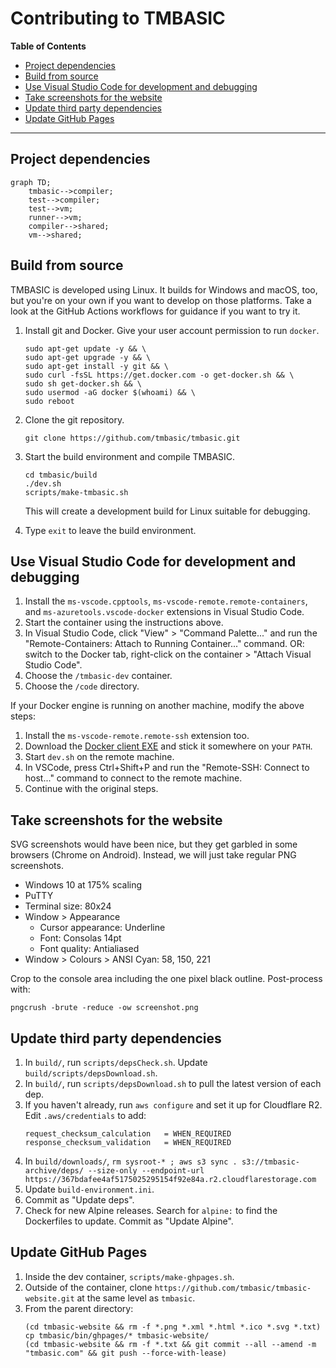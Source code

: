 # Contributing to TMBASIC

<!-- update the table of contents with: doctoc --github CONTRIBUTING.md -->
<!-- START doctoc generated TOC please keep comment here to allow auto update -->
<!-- DON'T EDIT THIS SECTION, INSTEAD RE-RUN doctoc TO UPDATE -->
**Table of Contents**

- [Project dependencies](#project-dependencies)
- [Build from source](#build-from-source)
- [Use Visual Studio Code for development and debugging](#use-visual-studio-code-for-development-and-debugging)
- [Take screenshots for the website](#take-screenshots-for-the-website)
- [Update third party dependencies](#update-third-party-dependencies)
- [Update GitHub Pages](#update-github-pages)

<!-- END doctoc generated TOC please keep comment here to allow auto update -->

___

## Project dependencies

```mermaid
graph TD;
    tmbasic-->compiler;
    test-->compiler;
    test-->vm;
    runner-->vm;
    compiler-->shared;
    vm-->shared;
```

## Build from source
TMBASIC is developed using Linux.
It builds for Windows and macOS, too, but you're on your own if you want to develop on those platforms.
Take a look at the GitHub Actions workflows for guidance if you want to try it.

1. Install git and Docker. Give your user account permission to run `docker`.

    ```
    sudo apt-get update -y && \
    sudo apt-get upgrade -y && \
    sudo apt-get install -y git && \
    sudo curl -fsSL https://get.docker.com -o get-docker.sh && \
    sudo sh get-docker.sh && \
    sudo usermod -aG docker $(whoami) && \
    sudo reboot
    ```

1. Clone the git repository.

    ```
    git clone https://github.com/tmbasic/tmbasic.git
    ```

1. Start the build environment and compile TMBASIC.

    ```
    cd tmbasic/build
    ./dev.sh
    scripts/make-tmbasic.sh
    ```

    This will create a development build for Linux suitable for debugging.

1. Type `exit` to leave the build environment.

## Use Visual Studio Code for development and debugging
1. Install the `ms-vscode.cpptools`, `ms-vscode-remote.remote-containers`, and `ms-azuretools.vscode-docker` extensions in Visual Studio Code.
1. Start the container using the instructions above.
1. In Visual Studio Code, click "View" > "Command Palette..." and run the "Remote-Containers: Attach to Running Container..." command. OR: switch to the Docker tab, right-click on the container > "Attach Visual Studio Code".
1. Choose the `/tmbasic-dev` container.
1. Choose the `/code` directory.

If your Docker engine is running on another machine, modify the above steps:
1. Install the `ms-vscode-remote.remote-ssh` extension too.
1. Download the [Docker client EXE](https://github.com/StefanScherer/docker-cli-builder/releases) and stick it somewhere on your `PATH`.
1. Start `dev.sh` on the remote machine.
1. In VSCode, press Ctrl+Shift+P and run the "Remote-SSH: Connect to host..." command to connect to the remote machine.
1. Continue with the original steps.

## Take screenshots for the website
SVG screenshots would have been nice, but they get garbled in some browsers (Chrome on Android). Instead, we will just take regular PNG screenshots.

- Windows 10 at 175% scaling
- PuTTY
- Terminal size: 80x24
- Window > Appearance
    - Cursor appearance: Underline
    - Font: Consolas 14pt
    - Font quality: Antialiased
- Window > Colours > ANSI Cyan: 58, 150, 221

Crop to the console area including the one pixel black outline. Post-process with:

```
pngcrush -brute -reduce -ow screenshot.png
```

## Update third party dependencies

1. In `build/`, run `scripts/depsCheck.sh`. Update `build/scripts/depsDownload.sh`.
1. In `build/`, run `scripts/depsDownload.sh` to pull the latest version of each dep.
1. If you haven't already, run `aws configure` and set it up for Cloudflare R2. Edit `.aws/credentials` to add:
    ```
    request_checksum_calculation   = WHEN_REQUIRED
    response_checksum_validation   = WHEN_REQUIRED
    ```
1. In `build/downloads/`, `rm sysroot-* ; aws s3 sync . s3://tmbasic-archive/deps/ --size-only --endpoint-url https://367bdafee4af5175025295154f92e84a.r2.cloudflarestorage.com`
1. Update `build-environment.ini`.
1. Commit as "Update deps".
1. Check for new Alpine releases. Search for `alpine:` to find the Dockerfiles to update. Commit as "Update Alpine".

## Update GitHub Pages

1. Inside the dev container, `scripts/make-ghpages.sh`.
1. Outside of the container, clone `https://github.com/tmbasic/tmbasic-website.git` at the same level as `tmbasic`.
1. From the parent directory:
    ```
    (cd tmbasic-website && rm -f *.png *.xml *.html *.ico *.svg *.txt)
    cp tmbasic/bin/ghpages/* tmbasic-website/
    (cd tmbasic-website && rm -f *.txt && git commit --all --amend -m "tmbasic.com" && git push --force-with-lease)
    ```
